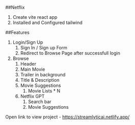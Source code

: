 ##Netflix
1. Create vite react app
2. Installed and Configured tailwind
    
##Features
1. Login/Sign Up
   1. Sign In / Sign up Form
   2. Redirect to Browse Page after successfull login
2. Browse 
   1. Header
   2. Main Movie
   3. Trailer in background
   4. Title & Description
   5. Movie Suggestions
      1. Movie Lists * N
   6. Netflix GPT
      1. Search bar
      2. Movie Suggestions

Open link to view project - https://streamlyticai.netlify.app/
